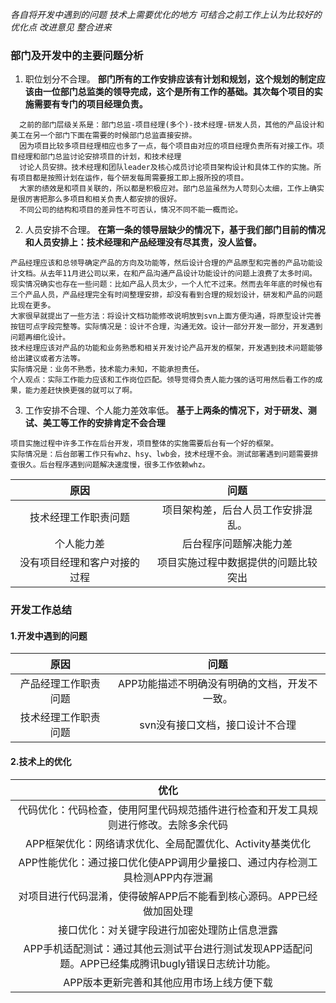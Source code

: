 *各自将开发中遇到的问题   技术上需要优化的地方   可结合之前工作上认为比较好的优化点  改进意见   整合进来*

### 部门及开发中的主要问题分析
1. 职位划分不合理。
**部门所有的工作安排应该有计划和规划，这个规划的制定应该由一位部门总监类的领导完成，这个是所有工作的基础。其次每个项目的实施需要有专门的项目经理负责。**
```
  之前的部门层级关系是：部门总监-项目经理(多个)-技术经理-研发人员，其他的产品设计和美工在另一个部门下面在需要的时候部门总监直接安排。
  因为项目比较多项目经理相应也多了一点，每个项目由对应的项目经理负责所有对接工作。项目经理和部门总监讨论安排项目的计划，和技术经理
  讨论人员安排。技术经理和团队leader及核心成员讨论项目架构设计和具体工作的实施。所有项目都是按照计划在运作，每个研发每周需要报工即上报所投的项目。
  大家的绩效是和项目关联的，所以都是积极应对。部门总监虽然为人苛刻心太细，工作上确实是很厉害把那么多项目和相关负责人都安排的很好。
  不同公司的结构和项目的差异性不可否认，情况不同不能一概而论。
```
2. 人员安排不合理。
**在第一条的领导层缺少的情况下，基于我们部门目前的情况和人员安排上：技术经理和产品经理没有尽其责，没人监督。**
```
产品经理应该和总领导确定产品的方向及功能等，然后设计合理的产品原型和完善的产品功能设计文档。从去年11月进公司以来，在和产品沟通产品设计功能设计的问题上浪费了太多时间。
现实情况确实也存在一些问题：比如产品人员太少，一个人忙不过来。然而去年年底的时候也有三个产品人员，产品经理完全有时间整理安排，却没有看到合理的规划设计，研发和产品的问题比现在更多。
大家很早就提出了一些方法：将设计文档功能修改说明放到svn上面方便沟通，将原型设计完善按钮可点字段完整等。实际情况是：设计不合理，沟通无效。设计一部分开发一部分，开发遇到问题再细化设计。
技术经理应该对产品的功能和业务熟悉和相关开发讨论产品开发的框架，开发遇到技术问题能够给出建议或者方法等。
实际情况是：业务不熟悉，技术能力未知，不能承担责任。
个人观点：实际工作能力应该和工作岗位匹配。领导觉得负责人能力强的话可用然后看工作的成果，能力差赶快换更强的就可以了啊。
```
3. 工作安排不合理、个人能力差效率低。
**基于上两条的情况下，对于研发、测试、美工等工作的安排肯定不会合理**
```
项目实施过程中许多工作在后台开发，项目整体的实施需要后台有一个好的框架。
实际情况是：后台部署工作只有whz、hsy、lwb会，技术经理不会。测试部署遇到问题需要排查很久。后台程序遇到问题解决速度慢，很多工作依赖whz。
```
| 原因 | 问题 |
| :-: | :-: |
|技术经理工作职责问题| 项目架构差，后台人员工作安排混乱。 |
|个人能力差|后台程序问题解决能力差|
|没有项目经理和客户对接的过程 | 项目实施过程中数据提供的问题比较突出 |
### 开发工作总结
#### 1.开发中遇到的问题
| 原因 | 问题 |
| :-: | :-: |
|产品经理工作职责问题| APP功能描述不明确没有明确的文档，开发不一致。 |
|技术经理工作职责问题| svn没有接口文档，接口设计不合理 |
#### 2.技术上的优化
| 优化 |
| :-: |
|代码优化：代码检查，使用阿里代码规范插件进行检查和开发工具规则进行修改。去除多余代码|
|APP框架优化：网络请求优化、全局配置优化、Activity基类优化|
|APP性能优化：通过接口优化使APP调用少量接口、通过内存检测工具检测APP内存泄漏|
|对项目进行代码混淆，使得破解APP后不能看到核心源码。APP已经做加固处理 |
|接口优化：对关键字段进行加密处理防止信息泄露 |
|APP手机适配测试：通过其他云测试平台进行测试发现APP适配问题。APP已经集成腾讯bugly错误日志统计功能。|
|APP版本更新完善和其他应用市场上线方便下载|
